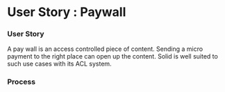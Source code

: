# User Story : Paywall

### User Story

A pay wall is an access controlled piece of content. Sending a micro payment to the right place can open up the content. Solid is well suited to such use cases with its ACL system.

### Process



